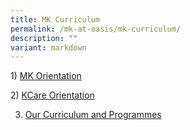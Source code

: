 ```yaml
---
title: MK Curriculum
permalink: /mk-at-oasis/mk-curriculum/
description: ""
variant: markdown
---
```

1) [MK Orientation](https://drive.google.com/file/d/1rRA5fdtzqXV_HaJ7mehM3X1fZwYaLZYT/view?usp=sharing)  

2) [KCare Orientation](https://drive.google.com/file/d/1vQopKN3fNxlMq2LdFzh1bXQmArQ1IsTc/view?usp=sharing)

3) [Our Curriculum and Programmes](/files/Our_Curriculum_and_Programmes.pdf)